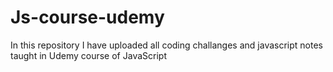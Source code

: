 # Js-course-udemy

In this repository I have uploaded all coding challanges and javascript notes taught in Udemy course of JavaScript
